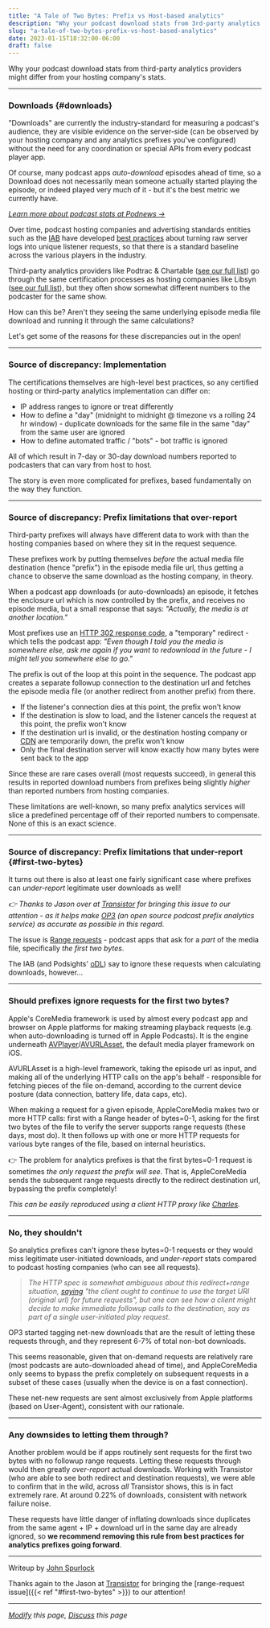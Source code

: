 ```yaml
---
title: "A Tale of Two Bytes: Prefix vs Host-based analytics"
description: "Why your podcast download stats from 3rd-party analytics providers might differ from your hosting company's stats."
slug: "a-tale-of-two-bytes-prefix-vs-host-based-analytics"
date: 2023-01-15T18:32:00-06:00
draft: false
---
```

Why your podcast download stats from third-party analytics providers might differ from your hosting company's stats.

---
### Downloads {#downloads}

"Downloads" are currently the industry-standard for measuring a podcast's audience, they are visible evidence on the server-side (can be observed by your hosting company and any analytics prefixes you've configured) without the need for any coordination or special APIs from every podcast player app.

Of course, many podcast apps _auto-download_ episodes ahead of time, so a Download does not necessarily mean someone actually started playing the episode, or indeed played very much of it - but it's the best metric we currently have.

_[Learn more about podcast stats at Podnews →](https://podnews.net/article/understanding-podcast-statistics)_

Over time, podcast hosting companies and advertising standards entities such as the [IAB](https://en.wikipedia.org/wiki/Interactive_Advertising_Bureau) have developed [best practices](https://iabtechlab.com/wp-content/uploads/2021/03/PodcastMeasurement_v2.1.pdf) about turning raw server logs into unique listener requests, so that there is a standard baseline across the various players in the industry.

Third-party analytics providers like Podtrac & Chartable ([see our full list](/podcast-trackers-by-episode-share/)) go through the same certification processes as hosting companies like Libsyn ([see our full list](/podcast-hosts-by-episode-share/)), but they often show somewhat different numbers to the podcaster for the same show.

How can this be? Aren't they seeing the same underlying episode media file download and running it through the same calculations?

Let's get some of the reasons for these discrepancies out in the open!

---
### Source of discrepancy: Implementation

The certifications themselves are high-level best practices, so any certified hosting or third-party analytics implementation can differ on:
* IP address ranges to ignore or treat differently
* How to define a "day" (midnight to midnight @ timezone vs a rolling 24 hr window) - duplicate downloads for the same file in the same "day" from the same user are ignored
* How to define automated traffic / "bots" - bot traffic is ignored

All of which result in 7-day or 30-day download numbers reported to podcasters that can vary from host to host.

The story is even more complicated for prefixes, based fundamentally on the way they function.

---
### Source of discrepancy: Prefix limitations that over-report

Third-party prefixes will always have different data to work with than the hosting companies based on where they sit in the request sequence.

These prefixes work by putting themselves _before_ the actual media file destination (hence "prefix") in the episode media file url, thus getting a chance
to observe the same download as the hosting company, in theory.

When a podcast app downloads (or auto-downloads) an episode, it fetches the enclosure url which is now controlled by the prefix, and receives no episode media, but a small response that says: _"Actually, the media is at another location."_

Most prefixes use an [HTTP 302 response code](https://developer.mozilla.org/en-US/docs/Web/HTTP/Status/302), a "temporary" redirect - which tells the podcast app: 
_"Even though I told you the media is somewhere else, ask me again if you want to redownload in the future - I might tell you somewhere else to go."_

The prefix is out of the loop at this point in the sequence.  The podcast app creates a separate followup connection to the destination url and fetches the episode media file (or another redirect from another prefix) from there.
* If the listener's connection dies at this point, the prefix won't know
* If the destination is slow to load, and the listener cancels the request at this point, the prefix won't know
* If the destination url is invalid, or the destination hosting company or [CDN](/podcast-cdns-by-episode-share/) are temporarily down, the prefix won't know
* Only the final destination server will know exactly how many bytes were sent back to the app

Since these are rare cases overall (most requests succeed), in general this results in reported download numbers from prefixes being slightly _higher_ than reported numbers from hosting companies.

These limitations are well-known, so many prefix analytics services will slice a predefined percentage off of their reported numbers to compensate.  None of this is an exact science.

---
### Source of discrepancy: Prefix limitations that under-report {#first-two-bytes}

It turns out there is also at least one fairly significant case where prefixes can _under-report_ legitimate user downloads as well!

_👉 Thanks to Jason over at [Transistor](https://transistor.fm) for bringing this issue to our attention - as it helps make [OP3](https://op3.dev) (an open source podcast prefix analytics service) as accurate as possible in this regard._

The issue is [Range requests](https://developer.mozilla.org/en-US/docs/Web/HTTP/Range_requests) - podcast apps that ask for a _part_ of the media file, specifically _the first two bytes_.

The IAB (and Podsights' [oDL](https://github.com/open-downloads/odl#spec)) say to ignore these requests when calculating downloads, however...

___
### Should prefixes ignore requests for the first two bytes?
Apple's CoreMedia framework is used by almost every podcast app and browser on Apple platforms for making streaming playback requests (e.g. when auto-downloading is turned off in Apple Podcasts). It is the engine underneath [AVPlayer](https://developer.apple.com/documentation/avfoundation/avplayer)/[AVURLAsset](https://developer.apple.com/documentation/avfoundation/avurlasset), the default media player framework on iOS.

AVURLAsset is a high-level framework, taking the episode url as input, and making all of the underlying HTTP calls on the app's behalf - responsible for fetching pieces of the file on-demand, according to the current device posture (data connection, battery life, data caps, etc).

When making a request for a given episode, AppleCoreMedia makes two or more HTTP calls: first with a Range header of bytes=0-1, asking for the first two bytes of the file to verify the server supports range requests (these days, most do). It then follows up with one or more HTTP requests for various byte ranges of the file, based on internal heuristics.

👉 The problem for analytics prefixes is that the first bytes=0-1 request is sometimes _the only request the prefix will see_. That is, AppleCoreMedia sends the subsequent range requests directly to the redirect destination url, bypassing the prefix completely!

_This can be easily reproduced using a client HTTP proxy like [Charles](https://www.charlesproxy.com/)._

___
### No, they shouldn't
So analytics prefixes can't ignore these bytes=0-1 requests or they would miss legitimate user-initiated downloads, and _under-report_ stats compared to podcast hosting companies (who can see all requests).

> _The HTTP spec is somewhat ambiguous about this redirect+range situation, [saying](https://httpwg.org/specs/rfc9110.html#status.302) "the client ought to continue to use the target URI (original url) for future requests", but one can see how a client might decide to make immediate followup calls to the destination, say as part of a single user-initiated play request._

OP3 started tagging net-new downloads that are the result of letting these requests through, and they represent 6-7% of total non-bot downloads.

This seems reasonable, given that on-demand requests are relatively rare (most podcasts are auto-downloaded ahead of time), and AppleCoreMedia only seems to bypass the prefix completely on subsequent requests in a subset of these cases (usually when the device is on a fast connection).

These net-new requests are sent almost exclusively from Apple platforms (based on User-Agent), consistent with our rationale.

___
### Any downsides to letting them through?

Another problem would be if apps routinely sent requests for the first two bytes with no followup range requests.  Letting these requests through would then greatly _over-report_ actual downloads.  Working with Transistor (who are able to see both redirect and destination requests), we were able to confirm that in the wild, across _all_ Transistor shows, this is in fact extremely rare.  At around 0.22% of downloads, consistent with network failure noise.

These requests have little danger of inflating downloads since duplicates from the same agent + IP + download url in the same day are already ignored, so **we recommend removing this rule from best practices for analytics prefixes going forward**.

---

Writeup by [John Spurlock](https://twitter.com/johnspurlock)

Thanks again to the Jason at [Transistor](https://transistor.fm) for bringing the [range-request issue]({{< ref "#first-two-bytes" >}}) to our attention!

---

*[Modify](https://github.com/skymethod/livewire-web/blob/master/content/posts/a-tale-of-two-bytes.md) this page, [Discuss](https://github.com/skymethod/livewire-web/discussions) this page*
